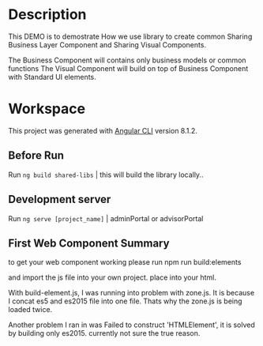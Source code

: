 # Description
This DEMO is to demostrate How we use library to create common Sharing Business Layer Component and Sharing Visual Components.

The Business Component will contains only business models or common functions
The Visual Component will build on top of Business Component with Standard UI elements.

# Workspace

This project was generated with [Angular CLI](https://github.com/angular/angular-cli) version 8.1.2.

## Before Run

Run `ng build shared-libs` | this will build the library locally..

## Development server

Run `ng serve [project_name]` | adminPortal or advisorPortal


## First Web Component Summary

to get your web component working please run npm run build:elements

and import the js file into your own project. place <shared-welcome-page></shared-welcome-page> into your html.

With build-element.js, I was running into problem with zone.js. It is because I concat es5 and es2015 file into one file. Thats why the zone.js is being loaded twice. 

Another problem I ran in was  Failed to construct 'HTMLElement', it is solved by building only es2015. currently not sure the true reason.
